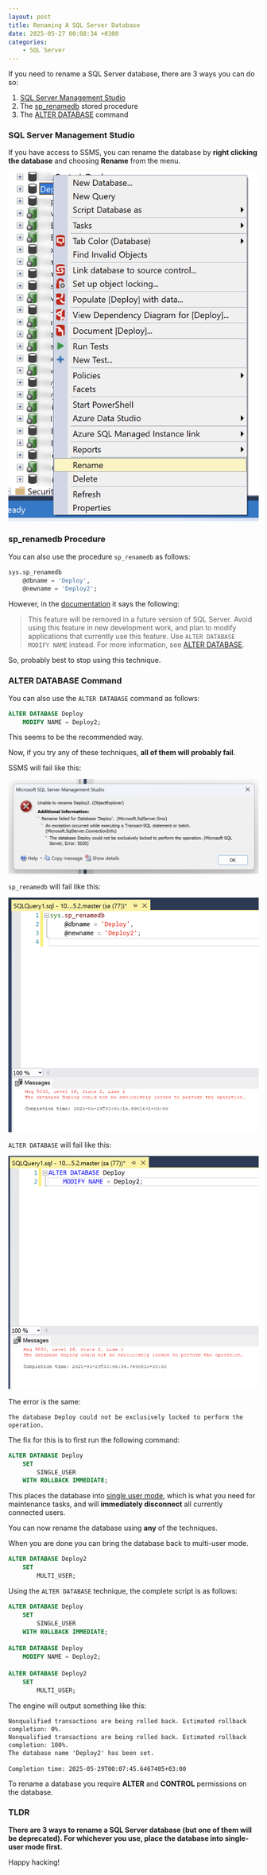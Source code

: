 ```yaml
---
layout: post
title: Renaming A SQL Server Database
date: 2025-05-27 00:08:34 +0300
categories:
    - SQL Server
---
```


If you need to rename a SQL Server database, there are 3 ways you can do so:

1. [SQL Server Management Studio](https://learn.microsoft.com/en-us/ssms/sql-server-management-studio-ssms)
2. The [sp_renamedb](https://learn.microsoft.com/en-us/sql/relational-databases/system-stored-procedures/sp-renamedb-transact-sql?view=sql-server-ver17) stored procedure
3. The [ALTER DATABASE](https://learn.microsoft.com/en-us/sql/t-sql/statements/alter-database-transact-sql?view=sql-server-ver17&tabs=sqlpool) command

### SQL Server Management Studio

If you have access to SSMS, you can rename the database by **right clicking the database** and choosing **Rename** from the menu.

![SSMSReme](../images/2025/05/SSMSReme.png)

### sp_renamedb Procedure

You can also use the procedure `sp_renamedb` as follows:

```sql
sys.sp_renamedb
    @dbname = 'Deploy',
    @newname = 'Deploy2';
```

However, in the [documentation](https://learn.microsoft.com/en-us/sql/relational-databases/system-stored-procedures/sp-renamedb-transact-sql?view=sql-server-ver17) it says the following:

> This feature will be removed in a future version of SQL Server. Avoid using this feature in new development work, and plan to modify applications that currently use this feature. Use `ALTER DATABASE MODIFY NAME` instead. For more information, see [ALTER DATABASE](https://learn.microsoft.com/en-us/sql/t-sql/statements/alter-database-transact-sql?view=sql-server-ver17).

So, probably best to stop using this technique.

### ALTER DATABASE Command

You can also use the `ALTER DATABASE` command as follows:

```sql
ALTER DATABASE Deploy
    MODIFY NAME = Deploy2;
```

This seems to be the recommended way.

Now, if you try any of these techniques, **all of them will probably fail**.

SSMS will fail like this:

![SSMSError](../images/2025/05/SSMSError.png)

`sp_renamedb` will fail like this:

![spRename](../images/2025/05/spRename.png)

`ALTER DATABASE` will fail like this:

![AlterTableRename](../images/2025/05/AlterTableRename.png)

The error is the same:

```plaintext
The database Deploy could not be exclusively locked to perform the operation.
```

The fix for this is to first run the following command:

```sql
ALTER DATABASE Deploy
    SET
        SINGLE_USER
    WITH ROLLBACK IMMEDIATE;
```

This places the database into [single user mode](https://learn.microsoft.com/en-us/sql/relational-databases/databases/set-a-database-to-single-user-mode?view=sql-server-ver17), which is what you need for maintenance tasks, and will **immediately disconnect** all currently connected users.

You can now rename the database using **any** of the techniques.

When you are done you can bring the database back to multi-user mode.

```sql
ALTER DATABASE Deploy2
    SET
        MULTI_USER;
```

Using the `ALTER DATABASE` technique, the complete script is as follows:

```sql
ALTER DATABASE Deploy
    SET
        SINGLE_USER
    WITH ROLLBACK IMMEDIATE;

ALTER DATABASE Deploy
    MODIFY NAME = Deploy2;

ALTER DATABASE Deploy2
    SET
        MULTI_USER;
```

The engine will output something like this:

```plaintext
Nonqualified transactions are being rolled back. Estimated rollback completion: 0%.
Nonqualified transactions are being rolled back. Estimated rollback completion: 100%.
The database name 'Deploy2' has been set.

Completion time: 2025-05-29T00:07:45.6467405+03:00
```

To rename a database you require **ALTER** and **CONTROL** permissions on the database.

### TLDR

**There are 3 ways to rename a SQL Server database (but one of them will be deprecated). For whichever you use, place the database into single-user mode first.**

Happy hacking!
